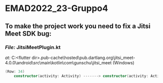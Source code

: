 # EMAD2022_23-Gruppo4

## To make the project work you need to fix a Jitsi Meet SDK bug:
### _File:_ JitsiMeetPlugin.kt
_at:_ C:\<flutter dir>\.pub-cache\hosted\pub.dartlang.org\jitsi_meet-4.0.0\android\src\main\kotlin\com\gunschu\jitsi_meet (Windows)
``` Kotlin
(Row: 34)
    constructor(activity: Activity) -------> constructor(activity: Activity?) 
```